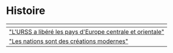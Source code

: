 # Histoire

<table data-view="cards"><thead><tr><th></th></tr></thead><tbody><tr><td><a href="lurss-a-libere-leurope-centrale-et-orientale.md">"L'URSS a libéré les pays d'Europe centrale et orientale"</a></td></tr><tr><td><a href="les-nations-sont-des-creations-modernes.md">"Les nations sont des créations modernes"</a></td></tr></tbody></table>
